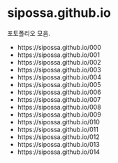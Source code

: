 # sipossa.github.io

포토폴리오 모음. <br>
<ul>
  <li> https://sipossa.github.io/000 </li>
  <li> https://sipossa.github.io/001 </li>
  <li> https://sipossa.github.io/002 </li>
  <li> https://sipossa.github.io/003 </li>
  <li> https://sipossa.github.io/004 </li>
  <li> https://sipossa.github.io/005 </li>
  <li> https://sipossa.github.io/006 </li>
  <li> https://sipossa.github.io/007 </li>
  <li> https://sipossa.github.io/008 </li>
  <li> https://sipossa.github.io/009 </li>
  <li> https://sipossa.github.io/010 </li>
  <li> https://sipossa.github.io/011 </li>
  <li> https://sipossa.github.io/012 </li>
  <li> https://sipossa.github.io/013 </li>
  <li> https://sipossa.github.io/014 </li>
</ul>

